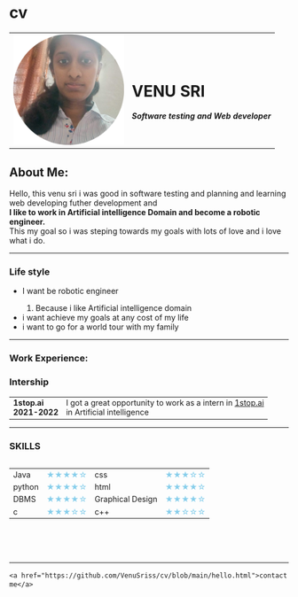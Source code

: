 # cv
  <html lang="en" dir="ltr">
  <head>
    <meta charset="utf-8">
    <title> venu sri </title>
  </head>
  <body>
    <table cellspacing="20">
      <tr>
        <td >
          <img src="https://github.com/VenuSriss/cv/blob/main/venu-modified.png" height="200" width="200">
        </td>
        <td>
          <h1 >VENU SRI
          </h1>
            <em><strong>Software testing and Web developer</strong></em>
        </td>
      </tr>
    </table>
    <h2>About Me:</h2>
      <p>
        Hello, this venu sri i was good in software testing and planning and learning web developing
        futher development and
        <br /> <strong>I like to work in Artificial intelligence Domain and become a robotic engineer.</strong><br />
        This my goal so i was steping towards my goals with lots of love and i love what i do.
      </p>
    <hr />
    <h3>Life style</h3>
    <ul>
      <li>
        I want be robotic engineer
      </li>
      <ol>
        <li>
          Because i like Artificial intelligence domain
        </li>
      </ol>
      <li>
        i want achieve  my goals at any cost of my life
      </li>
      <li>
        i want to go for a world tour with my family
      </li>
    </ul>
    <hr />
    <h3>Work Experience:</h3>
    <h3>Intership</h3>
    <table cellspacing="20">
      <tr>
        <td>
          <strong>
            1stop.ai<br />
          2021-2022
          </strong>
        </td>
        <td>
            I got a great opportunity to work as a intern in <a href="https://www.1stop.ai/">1stop.ai</a>
          <br /> in Artificial intelligence
        </td>
      </tr>
    </table>
    <hr />
    <h3 >SKILLS</h3>
    <table cellspacing="15" align="left" width="500">
      <tr>
        <td>
          Java
            </td>
          <td style="color:skyblue">
            &#9733;&#9733;&#9733;&#9733;&#9734;
          </td>
          <td >
            css</td>
            <td style="color:skyblue">
              &#9733;&#9733;&#9733;&#9734;&#9734;
            </td>
      </tr>
      <tr>
        <td>
          python
        </td>
        <td style="color:skyblue">
        &#9733;&#9733;&#9733;&#9733;&#9734;
        </td>
        <td>html</td>
        <td style="color:skyblue">
          &#9733;&#9733;&#9733;&#9733;&#9734;</td>
      </tr>
      <tr>
        <td>DBMS</td>
        <td style="color:skyblue">
        &#9733;&#9733;&#9733;&#9733;&#9734;</td>
        <td>Graphical Design</td>
        <td style="color:skyblue">
          &#9733;&#9733;&#9733;&#9733;&#9734;</td>
      </tr>
      <tr>
        <td>c</td>
        <td style="color:skyblue">
        &#9733;&#9733;&#9733;&#9734;&#9734;
        </td>
        <td>
          c++
        </td>
        <td style="color:skyblue">
          &#9733;&#9733;&#9734;&#9734;&#9734;
        </td>
      </tr>
    </table>
    <br /><br /><br /><br /><br /><br /><br /><br /><br /><br />
    <hr />
     
    <a href="https://github.com/VenuSriss/cv/blob/main/hello.html">contact me</a>
  </body>
  </html>
